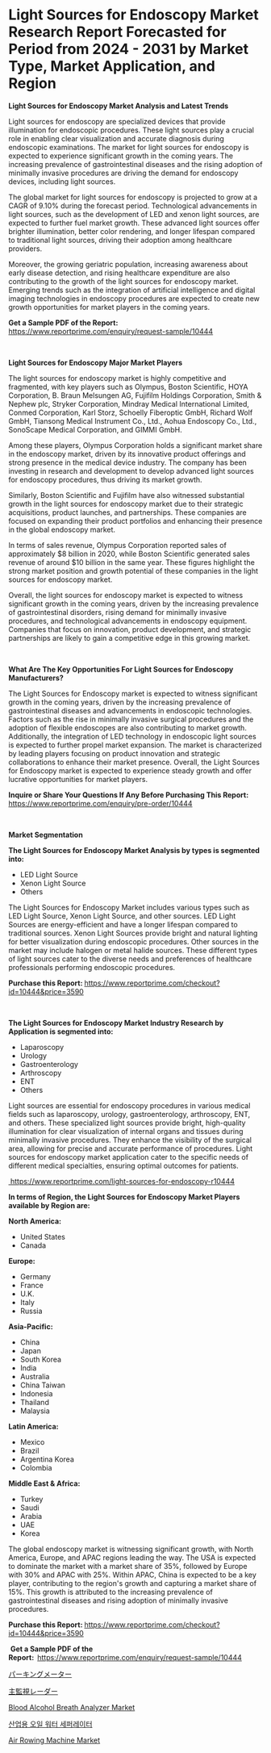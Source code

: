 <p><h1>Light Sources for Endoscopy Market Research Report Forecasted for Period from 2024 -  2031 by Market Type, Market Application, and Region</h1></p><p><strong>Light Sources for Endoscopy Market Analysis and Latest Trends</strong></p>
<p><p>Light sources for endoscopy are specialized devices that provide illumination for endoscopic procedures. These light sources play a crucial role in enabling clear visualization and accurate diagnosis during endoscopic examinations. The market for light sources for endoscopy is expected to experience significant growth in the coming years. The increasing prevalence of gastrointestinal diseases and the rising adoption of minimally invasive procedures are driving the demand for endoscopy devices, including light sources.</p><p>The global market for light sources for endoscopy is projected to grow at a CAGR of 9.10% during the forecast period. Technological advancements in light sources, such as the development of LED and xenon light sources, are expected to further fuel market growth. These advanced light sources offer brighter illumination, better color rendering, and longer lifespan compared to traditional light sources, driving their adoption among healthcare providers.</p><p>Moreover, the growing geriatric population, increasing awareness about early disease detection, and rising healthcare expenditure are also contributing to the growth of the light sources for endoscopy market. Emerging trends such as the integration of artificial intelligence and digital imaging technologies in endoscopy procedures are expected to create new growth opportunities for market players in the coming years.</p></p>
<p><strong>Get a Sample PDF of the Report:&nbsp;</strong> <a href="https://www.reportprime.com/enquiry/request-sample/10444">https://www.reportprime.com/enquiry/request-sample/10444</a></p>
<p>&nbsp;</p>
<p><strong>Light Sources for Endoscopy Major Market Players</strong></p>
<p><p>The light sources for endoscopy market is highly competitive and fragmented, with key players such as Olympus, Boston Scientific, HOYA Corporation, B. Braun Melsungen AG, Fujifilm Holdings Corporation, Smith & Nephew plc, Stryker Corporation, Mindray Medical International Limited, Conmed Corporation, Karl Storz, Schoelly Fiberoptic GmbH, Richard Wolf GmbH, Tiansong Medical Instrument Co., Ltd., Aohua Endoscopy Co., Ltd., SonoScape Medical Corporation, and GIMMI GmbH.</p><p>Among these players, Olympus Corporation holds a significant market share in the endoscopy market, driven by its innovative product offerings and strong presence in the medical device industry. The company has been investing in research and development to develop advanced light sources for endoscopy procedures, thus driving its market growth.</p><p>Similarly, Boston Scientific and Fujifilm have also witnessed substantial growth in the light sources for endoscopy market due to their strategic acquisitions, product launches, and partnerships. These companies are focused on expanding their product portfolios and enhancing their presence in the global endoscopy market.</p><p>In terms of sales revenue, Olympus Corporation reported sales of approximately $8 billion in 2020, while Boston Scientific generated sales revenue of around $10 billion in the same year. These figures highlight the strong market position and growth potential of these companies in the light sources for endoscopy market.</p><p>Overall, the light sources for endoscopy market is expected to witness significant growth in the coming years, driven by the increasing prevalence of gastrointestinal disorders, rising demand for minimally invasive procedures, and technological advancements in endoscopy equipment. Companies that focus on innovation, product development, and strategic partnerships are likely to gain a competitive edge in this growing market.</p></p>
<p>&nbsp;</p>
<p><strong>What Are The Key Opportunities For Light Sources for Endoscopy Manufacturers?</strong></p>
<p><p>The Light Sources for Endoscopy market is expected to witness significant growth in the coming years, driven by the increasing prevalence of gastrointestinal diseases and advancements in endoscopic technologies. Factors such as the rise in minimally invasive surgical procedures and the adoption of flexible endoscopes are also contributing to market growth. Additionally, the integration of LED technology in endoscopic light sources is expected to further propel market expansion. The market is characterized by leading players focusing on product innovation and strategic collaborations to enhance their market presence. Overall, the Light Sources for Endoscopy market is expected to experience steady growth and offer lucrative opportunities for market players.</p></p>
<p><strong>Inquire or Share Your Questions If Any Before Purchasing This Report:</strong> <a href="https://www.reportprime.com/enquiry/pre-order/10444">https://www.reportprime.com/enquiry/pre-order/10444</a></p>
<p>&nbsp;</p>
<p><strong>Market Segmentation</strong></p>
<p><strong>The Light Sources for Endoscopy Market Analysis by types is segmented into:</strong></p>
<p><ul><li>LED Light Source</li><li>Xenon Light Source</li><li>Others</li></ul></p>
<p><p>The Light Sources for Endoscopy Market includes various types such as LED Light Source, Xenon Light Source, and other sources. LED Light Sources are energy-efficient and have a longer lifespan compared to traditional sources. Xenon Light Sources provide bright and natural lighting for better visualization during endoscopic procedures. Other sources in the market may include halogen or metal halide sources. These different types of light sources cater to the diverse needs and preferences of healthcare professionals performing endoscopic procedures.</p></p>
<p><strong>Purchase this Report:&nbsp;</strong><a href="https://www.reportprime.com/checkout?id=10444&price=3590">https://www.reportprime.com/checkout?id=10444&price=3590</a></p>
<p>&nbsp;</p>
<p><strong>The Light Sources for Endoscopy Market Industry Research by Application is segmented into:</strong></p>
<p><ul><li>Laparoscopy</li><li>Urology</li><li>Gastroenterology</li><li>Arthroscopy</li><li>ENT</li><li>Others</li></ul></p>
<p><p>Light sources are essential for endoscopy procedures in various medical fields such as laparoscopy, urology, gastroenterology, arthroscopy, ENT, and others. These specialized light sources provide bright, high-quality illumination for clear visualization of internal organs and tissues during minimally invasive procedures. They enhance the visibility of the surgical area, allowing for precise and accurate performance of procedures. Light sources for endoscopy market application cater to the specific needs of different medical specialties, ensuring optimal outcomes for patients.</p></p>
<p><a href="https://www.reportprime.com/light-sources-for-endoscopy-r10444">&nbsp;https://www.reportprime.com/light-sources-for-endoscopy-r10444</a></p>
<p><strong>In terms of Region, the Light Sources for Endoscopy Market Players available by Region are:</strong></p>
<p>
    <p> <strong> North America: </strong>
        <ul>
            <li>United States</li>
            <li>Canada</li>
        </ul>
        </p> 
    <p> <strong> Europe: </strong>
        <ul>
            <li>Germany</li>
            <li>France</li>
            <li>U.K.</li>
            <li>Italy</li>
            <li>Russia</li>
        </ul>
        </p> 
    <p> <strong> Asia-Pacific: </strong>
        <ul>
            <li>China</li>
            <li>Japan</li>
            <li>South Korea</li>
            <li>India</li>
            <li>Australia</li>
            <li>China Taiwan</li>
            <li>Indonesia</li>
            <li>Thailand</li>
            <li>Malaysia</li>
        </ul>
        </p> 
    <p> <strong> Latin America: </strong>
        <ul>
            <li>Mexico</li>
            <li>Brazil</li>
            <li>Argentina Korea</li>
            <li>Colombia</li>
        </ul>
        </p> 
    <p> <strong> Middle East & Africa: </strong>
        <ul>
            <li>Turkey</li>
            <li>Saudi</li>
            <li>Arabia</li>
            <li>UAE</li>
            <li>Korea</li>
        </ul>
    </p>
    </p>
<p><p>The global endoscopy market is witnessing significant growth, with North America, Europe, and APAC regions leading the way. The USA is expected to dominate the market with a market share of 35%, followed by Europe with 30% and APAC with 25%. Within APAC, China is expected to be a key player, contributing to the region's growth and capturing a market share of 15%. This growth is attributed to the increasing prevalence of gastrointestinal diseases and rising adoption of minimally invasive procedures.</p></p>
<p><strong>Purchase this Report: </strong><a href="https://www.reportprime.com/checkout?id=10444&price=3590">https://www.reportprime.com/checkout?id=10444&price=3590</a></p>
<p>&nbsp;<strong>Get a Sample PDF of the Report:&nbsp;&nbsp;</strong><a href="https://www.reportprime.com/enquiry/request-sample/10444">https://www.reportprime.com/enquiry/request-sample/10444</a></p>
<p><strong></strong></p>
<p><p><a href="https://github.com/VinceMarvin1/Market-Research-Report-List-1/blob/main/520307079510.md">パーキングメーター</a></p><p><a href="https://github.com/DayanaRunolfsdottir/Market-Research-Report-List-1/blob/main/878601279511.md">主監視レーダー</a></p><p><a href="https://github.com/IzaiahBartell/Market-Research-Report-List-1/blob/main/blood-alcohol-breath-analyzer-market.md">Blood Alcohol Breath Analyzer Market</a></p><p><a href="https://github.com/Gregost89076vddcv/Market-Research-Report-List-1/blob/main/912973974345.md">산업용 오일 워터 세퍼레이터</a></p><p><a href="https://issuu.com/reportprime-2/docs/air-rowing-machine-market-size-2030.pptx">Air Rowing Machine Market</a></p></p>